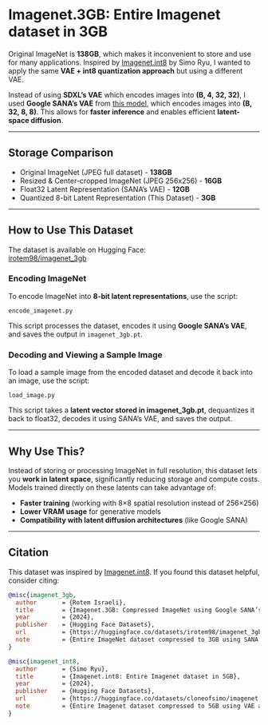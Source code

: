 # Imagenet.3GB: Entire Imagenet dataset in 3GB

Original ImageNet is **138GB**, which makes it inconvenient to store and use for many applications. Inspired by [Imagenet.int8](https://huggingface.co/datasets/cloneofsimo/imagenet.int8) by Simo Ryu, I wanted to apply the same **VAE + int8 quantization approach** but using a different VAE.

Instead of using **SDXL’s VAE** which encodes images into **(B, 4, 32, 32)**, I used **Google SANA’s VAE** from [this model](https://huggingface.co/mit-han-lab/dc-ae-f32c32-sana-1.1-diffusers), which encodes images into **(B, 32, 8, 8)**. This allows for **faster inference** and enables efficient **latent-space diffusion**.

---

## Storage Comparison

- Original ImageNet (JPEG full dataset) - **138GB**
- Resized & Center-cropped ImageNet (JPEG 256x256) - **16GB**
- Float32 Latent Representation (SANA’s VAE) - **12GB**
- Quantized 8-bit Latent Representation (This Dataset) - **3GB**

---

## How to Use This Dataset

The dataset is available on Hugging Face:  
[irotem98/imagenet_3gb](https://huggingface.co/datasets/irotem98/imagenet_3gb/tree/main)

### Encoding ImageNet

To encode ImageNet into **8-bit latent representations**, use the script:

    encode_imagenet.py

This script processes the dataset, encodes it using **Google SANA’s VAE**, and saves the output in `imagenet_3gb.pt`.

### Decoding and Viewing a Sample Image

To load a sample image from the encoded dataset and decode it back into an image, use the script:

    load_image.py

This script takes a **latent vector stored in imagenet_3gb.pt**, dequantizes it back to float32, decodes it using SANA’s VAE, and saves the output.

---

## Why Use This?

Instead of storing or processing ImageNet in full resolution, this dataset lets you **work in latent space**, significantly reducing storage and compute costs. Models trained directly on these latents can take advantage of:
- **Faster training** (working with 8×8 spatial resolution instead of 256×256)
- **Lower VRAM usage** for generative models
- **Compatibility with latent diffusion architectures** (like Google SANA)

---

## Citation

This dataset was inspired by [Imagenet.int8](https://huggingface.co/datasets/cloneofsimo/imagenet.int8). If you found this dataset helpful, consider citing:

```bibtex
@misc{imagenet_3gb,
  author       = {Rotem Israeli},
  title        = {Imagenet.3GB: Compressed ImageNet using Google SANA’s VAE},
  year         = {2024},
  publisher    = {Hugging Face Datasets},
  url          = {https://huggingface.co/datasets/irotem98/imagenet_3gb},
  note         = {Entire ImageNet dataset compressed to 3GB using SANA’s VAE and quantized with int8}
}

@misc{imagenet_int8,
  author       = {Simo Ryu},
  title        = {Imagenet.int8: Entire Imagenet dataset in 5GB},
  year         = {2024},
  publisher    = {Hugging Face Datasets},
  url          = {https://huggingface.co/datasets/cloneofsimo/imagenet.int8},
  note         = {Entire Imagenet dataset compressed to 5GB using VAE and quantized with int8}
}
```
